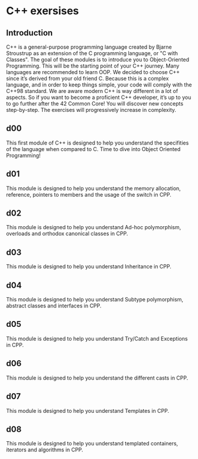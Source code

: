 # C++ exersises
## Introduction
C++ is a general-purpose programming language created by Bjarne Stroustrup as an extension of the C programming language, or "C with Classes".
The goal of these modules is to introduce you to Object-Oriented Programming.
This will be the starting point of your C++ journey. Many languages are recommended
to learn OOP. We decided to choose C++ since it’s derived from your old friend C.
Because this is a complex language, and in order to keep things simple, your code will
comply with the C++98 standard.
We are aware modern C++ is way different in a lot of aspects. So if you want to
become a proficient C++ developer, it’s up to you to go further after the 42 Common
Core!
You will discover new concepts step-by-step. The exercises will progressively increase
in complexity.
## d00
This first module of C++ is designed to help you understand the specifities of the language when compared to C. Time to dive into Object Oriented Programming!
## d01
This module is designed to help you understand the memory allocation, reference, pointers to members and the usage of the switch in CPP.
## d02
This module is designed to help you understand Ad-hoc polymorphism, overloads and orthodox canonical classes in CPP.
## d03
This module is designed to help you understand Inheritance in CPP.
## d04
This module is designed to help you understand Subtype polymorphism, abstract classes and interfaces in CPP.
## d05
This module is designed to help you understand Try/Catch and Exceptions in CPP.
## d06
This module is designed to help you understand the different casts in CPP.
## d07
This module is designed to help you understand Templates in CPP.
## d08
This module is designed to help you understand templated containers, iterators and algorithms in CPP.
